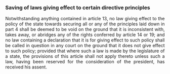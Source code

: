 ### Saving of laws giving effect to certain directive principles
<div style="text-align: justify">

Notwithstanding anything contained in article 13, no law giving effect to the policy of the state towards securing all or any of the principles laid down in part 4 shall be deemed to be void on the ground that it is inconsistent with, takes away, or abridges any of the rights conferred by article 14 or 19; and no law containing a declaration that it is for giving effect to such policy shall be called in question in any court on the ground that it does not give effect to such policy; provided that where such a law is made by the legislature of a state, the provisions of this article shall not apply thereto unless such a law, having been reserved for the consideration of the president, has received his assent.

</div>
